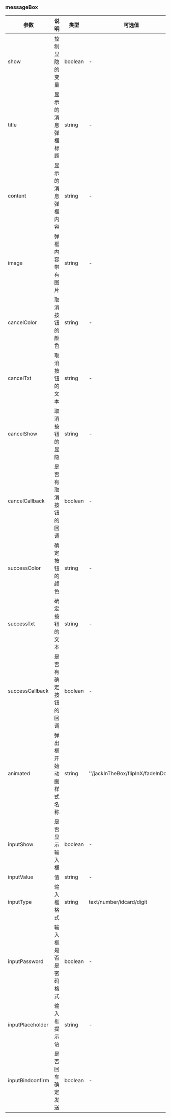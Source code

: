 ### messageBox

| 参数             | 说明                   | 类型    | 可选值                             | 默认值       |
| ---------------- | ---------------------- | ------- | ---------------------------------- | ------------ |
| show             | 控制 显隐 的变量       | boolean | -                                  | false        |
| title            | 显示的消息弹框标题     | string  | -                                  | ''           |
| content          | 显示的消息弹框内容     | string  | -                                  | ''           |
| image            | 弹框内容带有图片       | string  | -                                  | ''           |
| cancelColor      | 取消按钮的颜色         | string  | -                                  | #666666      |
| cancelTxt        | 取消按钮的文本         | string  | -                                  | 取消         |
| cancelShow       | 取消按钮的显隐         | string  | -                                  | true         |
| cancelCallback   | 是否有取消按钮的回调   | boolean | -                                  | false        |
| successColor     | 确定按钮的颜色         | string  | -                                  | #fd7598      |
| successTxt       | 确定按钮的文本         | string  | -                                  | 确定         |
| successCallback  | 是否有确定按钮的回调   | boolean | -                                  | false        |
| animated         | 弹出框开始动画样式名称 | string  | ''/jackInTheBox/flipInX/fadeInDown | ''           |
| inputShow        | 是否显示输入框         | boolean | -                                  | false        |
| inputValue       | 值                     | string  | -                                  | ''           |
| inputType        | 输入框格式             | string  | text/number/idcard/digit           | {}           |
| inputPassword    | 输入框是否是密码格式   | boolean | -                                  | false        |
| inputPlaceholder | 输入框提示语           | string  | -                                  | '请输入内容' |
| inputBindconfirm | 是否回车确定发送       | boolean | -                                  | false        |
